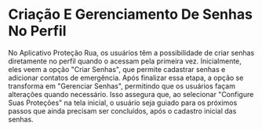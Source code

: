 # Criação E Gerenciamento De Senhas No Perfil

No Aplicativo Proteção Rua, os usuários têm a possibilidade de criar senhas diretamente no perfil quando o acessam pela primeira vez. Inicialmente, eles veem a opção "Criar Senhas", que permite cadastrar senhas e adicionar contatos de emergência. Após finalizar essa etapa, a opção se transforma em "Gerenciar Senhas", permitindo que os usuários façam alterações quando necessário. Isso assegura que, ao selecionar "Configure Suas Proteções" na tela inicial, o usuário seja guiado para os próximos passos que ainda precisam ser concluídos, após o cadastro inicial das senhas.
